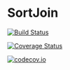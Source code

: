 # SortJoin

[![Build Status](https://travis-ci.org/gcalderone/SortJoin.jl.svg?branch=master)](https://travis-ci.org/gcalderone/SortJoin.jl)

[![Coverage Status](https://coveralls.io/repos/gcalderone/SortJoin.jl/badge.svg?branch=master&service=github)](https://coveralls.io/github/gcalderone/SortJoin.jl?branch=master)

[![codecov.io](http://codecov.io/github/gcalderone/SortJoin.jl/coverage.svg?branch=master)](http://codecov.io/github/gcalderone/SortJoin.jl?branch=master)
